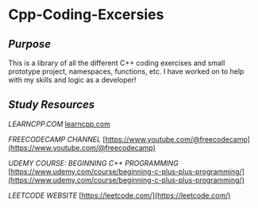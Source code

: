 # Cpp-Coding-Excersies


_Purpose_
-----------------------------------------------------------------------------------------------------------------
This is a library of all the different C++ coding exercises and small prototype project, namespaces, functions, etc. I have worked on to help with my skills and logic as a developer!

_Study Resources_ 
-----------------------------------------------------------------------------------------------------------------
_LEARNCPP.COM_
[learncpp.com](https://www.learncpp.com/)

_FREECODECAMP CHANNEL_
[https://www.youtube.com/@freecodecamp](https://www.youtube.com/@freecodecamp)

_UDEMY COURSE: BEGINNING C++ PROGRAMMING_
[https://www.udemy.com/course/beginning-c-plus-plus-programming/](https://www.udemy.com/course/beginning-c-plus-plus-programming/)

_LEETCODE WEBSITE_
[https://leetcode.com/](https://leetcode.com/)
